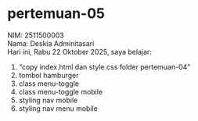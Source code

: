 # pertemuan-05

NIM: 2511500003<br>
Nama: Deskia Adminitasari<br>
Hari ini, Rabu 22 Oktober 2025, saya belajar:
<ol>
    <li> “copy index.html dan style.css
    folder pertemuan-04”</li>
    <li>tombol hamburger</li>
    <li>class menu-toggle</li>
    <li>class menu-toggle mobile</li>
    <li>styling nav mobile</li>
    <li>styling nav menu mobile</li>

</ol>